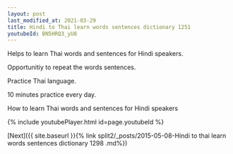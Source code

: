 ```yaml
---
layout: post
last_modified_at: 2021-03-29
title: Hindi to Thai learn words sentences dictionary 1251 
youtubeId: BN5HRQ3_yU8
---
```

 
 
Helps to learn Thai words and sentences for Hindi speakers.

Opportunitiy to repeat the words sentences. 

Practice Thai language. 
 
10 minutes practice every day. 
 
How to learn Thai words and sentences for Hindi speakers 
 
{% include youtubePlayer.html id=page.youtubeId %}
 
 
[Next]({{ site.baseurl }}{% link  split2/_posts/2015-05-08-Hindi to thai learn words sentences dictionary 1298 .md%})
 

